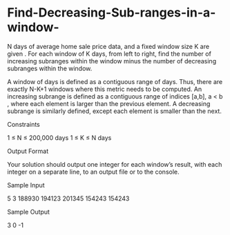 # Find-Decreasing-Sub-ranges-in-a-window-
N days of average home sale price data, and a fixed window size K are given . For each window of K days, from left to right, find the number of increasing subranges within the window minus the number of decreasing subranges within the window.

A window of days is defined as a contiguous range of days. Thus, there are exactly N-K+1 windows where this metric needs to be computed. An increasing subrange is defined as a contiguous range of indices [a,b], a < b , where each element is larger than the previous element. A decreasing subrange is similarly defined, except each element is smaller than the next.

Constraints

1 ≤ N ≤ 200,000 days
1 ≤ K ≤ N days

Output Format

Your solution should output one integer for each window’s result, with each integer on a separate line, to an output file or to the console.

Sample Input

5 3
188930 194123 201345 154243 154243

Sample Output

3
0
-1
